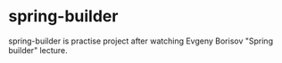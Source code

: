 # spring-builder
spring-builder is practise project after watching Evgeny Borisov "Spring builder" lecture.
